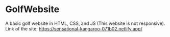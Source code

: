 # GolfWebsite
A basic golf website in HTML, CSS, and JS (This website is not responsive).
Link of the site: https://sensational-kangaroo-071b02.netlify.app/
